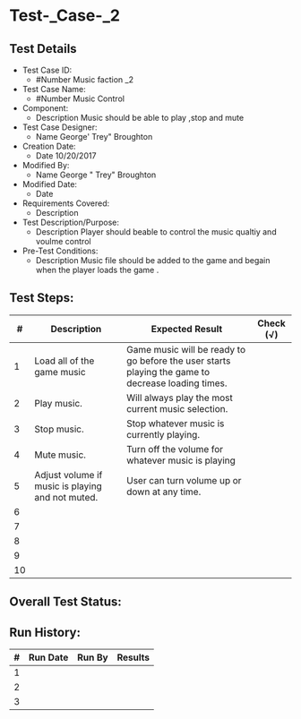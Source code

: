 # Test-_Case-_2
## Test Details

* Test Case ID:
  * #Number Music faction _2
* Test Case Name:
  * #Number Music Control
* Component: 
  * Description Music  should  be able  to play  ,stop and  mute 
* Test Case Designer:
  * Name George' Trey"  Broughton
* Creation Date:
  * Date 10/20/2017
* Modified By:
  * Name George " Trey" Broughton
* Modified Date:
  * Date
* Requirements Covered:
  * Description
* Test Description/Purpose:
  * Description Player should  beable  to control the  music qualtiy  and  voulme  control 
* Pre-Test Conditions:
  * Description Music file  should  be  added  to the game  and begain when the  player  loads the  game  .
## Test Steps: 
| # | Description | Expected Result | Check (√) |
| --- | --- | --- | --- |
| 1 |Load all of the game music |Game music will be ready to go before the user starts playing the game to decrease loading times. | |			
| 2 |Play music. | Will always play the most current music selection.| |			
| 3 |Stop music. |Stop whatever music is currently playing. | |			
| 4 |Mute music. |Turn off the volume for whatever music is playing| |			
| 5 |Adjust volume if music is playing and not muted. | User can turn volume up or down at any time.| |			
| 6 | | | |			
| 7 | | | |			
| 8 | | | |			
| 9 | | | |			
| 10 | | | |			

## Overall Test Status:



## Run History:
| # |	Run Date |	Run By |	Results |
| --- | --- | --- | --- |
| 1 | | | |			
| 2 | | | |			
| 3 | | | |			
